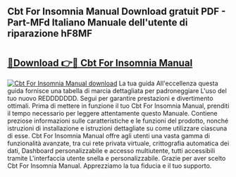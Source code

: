 ## Cbt For Insomnia Manual Download gratuit PDF - Part-MFd Italiano Manuale dell'utente di riparazione hF8MF

# <h2><a href="http://dfafe5.blite.top/?on=Cbt+For+Insomnia+Manual">🔗Download 👉🔴 Cbt For Insomnia Manual</a></h2>

[![Cbt For Insomnia Manual download](https://i.imgur.com/lujVjoI.png)](http://dfafe5.blite.top/?on=Cbt+For+Insomnia+Manual)
La tua guida All'eccellenza questa guida fornisce una tabella di marcia dettagliata per padroneggiare L'uso del tuo nuovo REDDDDDDD. Segui per garantire prestazioni e divertimento ottimali. Prima di mettere in funzione il tuo Cbt For Insomnia Manual, prenditi il tempo necessario per leggere attentamente questo Manuale. Contiene preziose informazioni sulle caratteristiche e le funzioni del prodotto, nonché istruzioni di installazione e istruzioni dettagliate su come utilizzare ciascuna di esse. Cbt For Insomnia Manual offre agli utenti una vasta gamma di funzionalità avanzate, tra cui rete privata virtuale, crittografia automatica dei dati, Dashboard personalizzabile e accesso multiutente, tutti accessibili tramite L'interfaccia utente snella e personalizzabile. Grazie per aver scelto Cbt For Insomnia Manual. Apprezziamo la tua fiducia e il tuo supporto.

